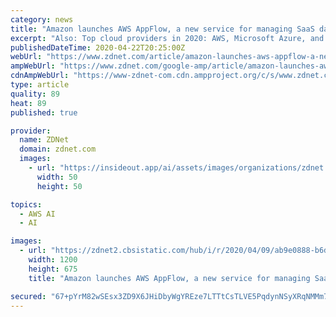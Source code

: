 ```yaml
---
category: news
title: "Amazon launches AWS AppFlow, a new service for managing SaaS data flows"
excerpt: "Also: Top cloud providers in 2020: AWS, Microsoft Azure, and Google Cloud, hybrid, SaaS players Separately, AWS announced that EC2 Inf1 instances are now available to run on SageMaker, its fully-managed machine learning service. First announced at re:Invent 2019, Inf1 are machine learning inference instances powered by Inferentia, the company ..."
publishedDateTime: 2020-04-22T20:25:00Z
webUrl: "https://www.zdnet.com/article/amazon-launches-aws-appflow-a-new-service-for-managing-saas-data-flows/"
ampWebUrl: "https://www.zdnet.com/google-amp/article/amazon-launches-aws-appflow-a-new-service-for-managing-saas-data-flows/"
cdnAmpWebUrl: "https://www-zdnet-com.cdn.ampproject.org/c/s/www.zdnet.com/google-amp/article/amazon-launches-aws-appflow-a-new-service-for-managing-saas-data-flows/"
type: article
quality: 89
heat: 89
published: true

provider:
  name: ZDNet
  domain: zdnet.com
  images:
    - url: "https://insideout.app/ai/assets/images/organizations/zdnet.com-50x50.jpg"
      width: 50
      height: 50

topics:
  - AWS AI
  - AI

images:
  - url: "https://zdnet2.cbsistatic.com/hub/i/r/2020/04/09/ab9e0888-b6d3-49aa-b2a8-f1a05c32a4e8/thumbnail/1200x675/9b782c2f5cb1d3486646cc8285213ee2/zoom-logo.jpg"
    width: 1200
    height: 675
    title: "Amazon launches AWS AppFlow, a new service for managing SaaS data flows"

secured: "67+pYrM82wSEsx3ZD9X6JHiDbyWgYREze7LTTtCsTLVE5PqdynNSyXRqNMMm733+ts9mehZEbetuvHeV3NQTqGgnJVf+JO2fesCHu5No1Nu2o+EgqeToGT9uCwi+3zKqgirOVNBSG8Q5KiLCJaxn3VUe619sUxCvqvPb3BqvyOkVZmB2gm7T9U0ruG+dfyAEXia55jtrTgBL/u7UDG2OKBZJbYPa+djC6Oqx/c0lGnvpui99CapiPHykChgB0etyH/JKUnz9dIe8JZ+MfBRRqRaHnEsKW2jneL8Ad59/XxcHH8GYD65e2eseSN6/kLw3;c7mbQwTTBtBmOos0HMBY+A=="
---
```


